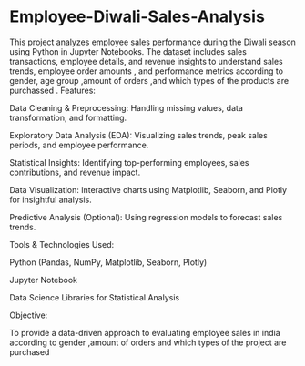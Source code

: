 # Employee-Diwali-Sales-Analysis
This project analyzes employee sales performance during the Diwali season using Python in Jupyter Notebooks. The dataset includes sales transactions, employee details, and revenue insights to understand sales trends, employee order amounts , and performance metrics according to gender, age group ,amount of orders ,and which types of the products are purchassed .
Features:

Data Cleaning & Preprocessing: Handling missing values, data transformation, and formatting.

Exploratory Data Analysis (EDA): Visualizing sales trends, peak sales periods, and employee performance.

Statistical Insights: Identifying top-performing employees, sales contributions, and revenue impact.

Data Visualization: Interactive charts using Matplotlib, Seaborn, and Plotly for insightful analysis.

Predictive Analysis (Optional): Using regression models to forecast sales trends.


Tools & Technologies Used:

Python (Pandas, NumPy, Matplotlib, Seaborn, Plotly)

Jupyter Notebook

Data Science Libraries for Statistical Analysis


Objective:

To provide a data-driven approach to evaluating employee sales in india according to gender ,amount of orders and which types of the project are purchased
